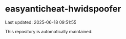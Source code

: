 # easyanticheat-hwidspoofer

Last updated: 2025-06-18 09:51:55

This repository is automatically maintained.
